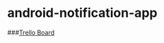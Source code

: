 # android-notification-app

###[Trello Board](https://trello.com/b/dpB5e2Lr/android-notification-app)
